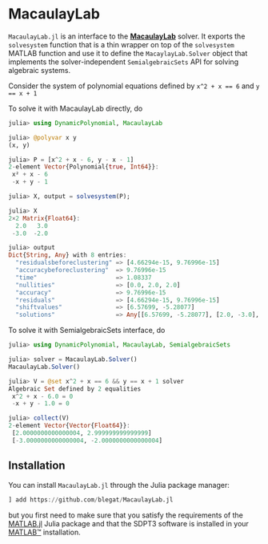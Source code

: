 # MacaulayLab

`MacaulayLab.jl` is an interface to the **[MacaulayLab](http://www.macaulaylab.net/)**
solver. It exports the `solvesystem` function that is a thin wrapper on top of the
`solvesystem` MATLAB function and use it to define the `MacaylayLab.Solver` object that
implements the solver-independent `SemialgebraicSets` API for solving algebraic systems.

Consider the system of polynomial equations defined by
`x^2 + x == 6` and `y == x + 1`

To solve it with MacaulayLab directly, do
```julia
julia> using DynamicPolynomial, MacaulayLab

julia> @polyvar x y
(x, y)

julia> P = [x^2 + x - 6, y - x - 1]
2-element Vector{Polynomial{true, Int64}}:
 x² + x - 6
 -x + y - 1

julia> X, output = solvesystem(P);

julia> X
2×2 Matrix{Float64}:
  2.0   3.0
 -3.0  -2.0

julia> output
Dict{String, Any} with 8 entries:
  "residualsbeforeclustering" => [4.66294e-15, 9.76996e-15]
  "accuracybeforeclustering"  => 9.76996e-15
  "time"                      => 1.08337
  "nullities"                 => [0.0, 2.0, 2.0]
  "accuracy"                  => 9.76996e-15
  "residuals"                 => [4.66294e-15, 9.76996e-15]
  "shiftvalues"               => [6.57699, -5.28077]
  "solutions"                 => Any[[6.57699, -5.28077], [2.0, -3.0], [3.0, -2.0]]
```
To solve it with SemialgebraicSets interface, do
```julia
julia> using DynamicPolynomial, MacaulayLab, SemialgebraicSets

julia> solver = MacaulayLab.Solver()
MacaulayLab.Solver()

julia> V = @set x^2 + x == 6 && y == x + 1 solver
Algebraic Set defined by 2 equalities
 x^2 + x - 6.0 = 0
 -x + y - 1.0 = 0

julia> collect(V)
2-element Vector{Vector{Float64}}:
 [2.0000000000000004, 2.999999999999999]
 [-3.0000000000000004, -2.0000000000000004]
```

## Installation

You can install `MacaulayLab.jl` through the Julia package manager:
```julia
] add https://github.com/blegat/MacaulayLab.jl
```
but you first need to make sure that you satisfy the requirements of the
[MATLAB.jl](https://github.com/JuliaInterop/MATLAB.jl) Julia package and that
the SDPT3 software is installed in your
[MATLAB™](http://www.mathworks.com/products/matlab/) installation.
